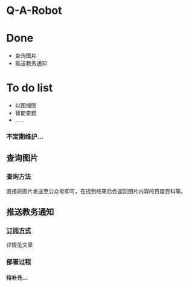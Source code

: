 # Q-A-Robot
# Done
* 查询图片
* 推送教务通知
# To do list
* 以图搜图
* 智能查题
* ……
### 不定期维护...

## 查询图片
### 查询方法
直接将图片发送至公众号即可，在找到结果后会返回图片内容的百度百科等。

## 推送教务通知
### [订阅方式](https://1b.mk/2020/08/08/subscribe/)
详情见文章
### 部署过程
#### 待补充...

